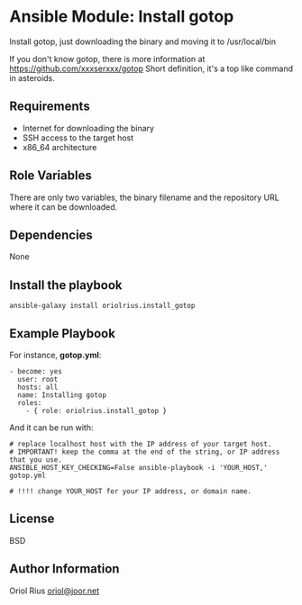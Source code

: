 Ansible Module: Install gotop
=============================

Install gotop, just downloading the binary and moving it to /usr/local/bin

If you don't know gotop, there is more information at https://github.com/xxxserxxx/gotop
Short definition, it's a top like command in asteroids.


Requirements
------------

- Internet for downloading the binary
- SSH access to the target host
- x86_64 architecture

Role Variables
--------------

There are only two variables, the binary filename and the repository URL where it can be downloaded.

Dependencies
------------

None

Install the playbook
--------------------

```
ansible-galaxy install oriolrius.install_gotop
```


Example Playbook
----------------

For instance, **gotop.yml**:

```
- become: yes
  user: root
  hosts: all
  name: Installing gotop
  roles:
    - { role: oriolrius.install_gotop }
```

And it can be run with:

```
# replace localhost host with the IP address of your target host.
# IMPORTANT! keep the comma at the end of the string, or IP address that you use.
ANSIBLE_HOST_KEY_CHECKING=False ansible-playbook -i 'YOUR_HOST,' gotop.yml

# !!!! change YOUR_HOST for your IP address, or domain name.
```

License
-------

BSD

Author Information
------------------

Oriol Rius <oriol@joor.net>
